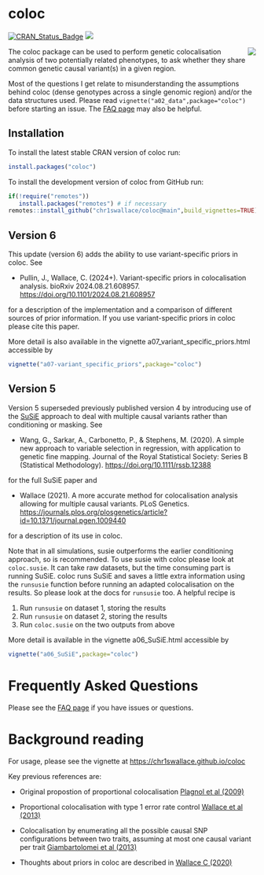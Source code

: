 coloc
=====

[![CRAN_Status_Badge](https://www.r-pkg.org/badges/version/coloc)](https://cran.r-project.org/package=coloc)
[![](https://cranlogs.r-pkg.org/badges/coloc)](https://cran.r-project.org/package=coloc)

<img src="man/figures/logo30.png" align="right" />

The coloc package can be used to perform genetic colocalisation
analysis of two potentially related phenotypes, to ask whether they
share common genetic causal variant(s) in a given region.

Most of the questions I get relate to misunderstanding the assumptions behind coloc (dense genotypes across a single genomic region) and/or the data structures used.  Please read  `vignette("a02_data",package="coloc")` before starting an issue. The [FAQ page](https://chr1swallace.github.io/coloc/FAQ.html) may also be helpful.

## Installation

To install the latest stable CRAN version of coloc run: 

```R
install.packages("coloc")
```

To install the development version of coloc from GitHub run: 

```R
if(!require("remotes"))
   install.packages("remotes") # if necessary
remotes::install_github("chr1swallace/coloc@main",build_vignettes=TRUE)
```

## Version 6

This update (version 6) adds the ability to use variant-specific priors in coloc. See 

 - Pullin, J., Wallace, C. (2024+). Variant-specific priors in colocalisation analysis. bioRxiv 2024.08.21.608957. https://doi.org/10.1101/2024.08.21.608957
 
for a description of the implementation and a comparison of different sources of prior information. If you use variant-specific priors in coloc please cite this paper.

More detail is also available in the vignette a07_variant_specific_priors.html accessible by

``` R
vignette("a07-variant_specific_priors",package="coloc")
```

## Version 5

Version 5 superseded previously published version 4 by introducing use of the [SuSiE](https://stephenslab.github.io/susieR/index.html) approach to deal with multiple causal variants rather than conditioning or masking.  See 

- Wang, G., Sarkar, A., Carbonetto, P., & Stephens, M. (2020). A simple new approach to variable selection in regression, with application to genetic fine mapping. Journal of the Royal Statistical Society: Series B (Statistical Methodology). https://doi.org/10.1111/rssb.12388

for the full SuSiE paper and 

- Wallace (2021). A more accurate method for colocalisation analysis allowing for multiple causal variants. PLoS Genetics. https://journals.plos.org/plosgenetics/article?id=10.1371/journal.pgen.1009440

for a description of its use in coloc. 

Note that in all simulations, susie outperforms the earlier conditioning approach, so is recommended. To use susie with coloc please look at `coloc.susie`. It can take raw datasets, but the time consuming part is running SuSiE. coloc runs SuSiE and saves a little extra information using the `runsusie` function before running an adapted colocalisation on the results.  So please look at the docs for `runsusie` too. A helpful recipe is

1. Run `runsusie` on dataset 1, storing the results
2. Run `runsusie` on dataset 2, storing the results
3. Run `coloc.susie` on the two outputs from above

More detail is available in the vignette a06_SuSiE.html accessible by

``` R
vignette("a06_SuSiE",package="coloc")
```

# Frequently Asked Questions

Please see the [FAQ page](https://chr1swallace.github.io/coloc/FAQ.html) if you have issues or questions.

# Background reading

For usage, please see the vignette at https://chr1swallace.github.io/coloc

Key previous references are:

- Original propostion of proportional colocalisation [Plagnol et al (2009)](https://pubmed.ncbi.nlm.nih.gov/19039033/)

- Proportional colocalisation with type 1 error rate control [Wallace et al (2013)](https://onlinelibrary.wiley.com/doi/abs/10.1002/gepi.21765)

- Colocalisation by enumerating all the possible causal SNP configurations between two traits, assuming at most one causal variant per trait [Giambartolomei et al (2013)](https://journals.plos.org/plosgenetics/article?id=10.1371/journal.pgen.1004383)

- Thoughts about priors in coloc are described in [Wallace C (2020)](https://doi.org/10.1371/journal.pgen.1008720)

<!--# Notes to self-->
<!-- -->
<!-- *to generate vignettes:* -->
<!-- ``` -->
<!-- cp vignettes/colocqq-tests.R.tospin vignettes/colocqq-tests.R && Rscript -e 'knitr::spin("vignettes/colocqq-tests.R",knit=FALSE); devtools::build_vignettes()' -->
<!-- ``` -->
<!-- *to generate website:* --> 
<!-- https://chr1swallace.github.io/coloc/ -->
<!-- ``` -->
<!-- Rscript -e "pkgdown::build_site()" -->
<!-- ``` -->
